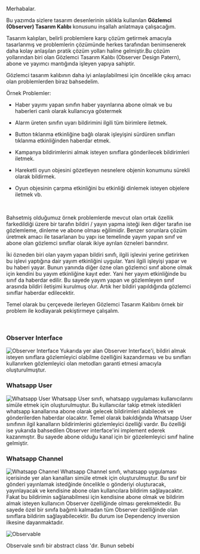 Merhabalar.

Bu yazımda sizlere tasarım desenlerinin sıklıkla kullanılan **Gözlemci (Observer) Tasarım Kalıbı** konusunu inşallah anlatmaya çalışacağım.

Tasarım kalıpları, belirli problemlere karşı çözüm getirmek amacıyla tasarlanmış ve problemlerin çözümünde herkes tarafından 
benimsenerek daha kolay anlaşılan pratik çözüm yolları haline gelmiştir.Bu çözüm yollarından biri olan Gözlemci Tasarım Kalıbı (Observer Design Patern), 
abone ve yayımcı mantığında işleyen yapıya sahiptir. 

Gözlemci tasarım kalıbının daha iyi anlaşılabilmesi için öncelikle çıkış amacı olan problemlerden biraz bahsedelim.

Örnek Problemler:

* Haber yayımı yapan sınıfın haber yayınlarına abone olmak ve bu haberleri canlı olarak kullanıcıya göstermek

* Alarm üreten sınıfın uyarı bildirimini ilgili tüm birimlere iletmek.

* Button tıklanma etkinliğine bağlı olarak işleyişini sürdüren sınıfları tıklanma etkinliğinden haberdar etmek.

* Kampanya bildirimlerini almak isteyen sınıflara gönderilecek bildirimleri iletmek.

* Hareketli oyun objesini gözetleyen nesnelere objenin konumunu sürekli olarak bildirmek.

* Oyun objesinin çarpma etkinliğini bu etkinliği dinlemek isteyen objelere iletmek vb.

<br />

Bahsetmiş olduğumuz örnek problemlerde mevcut olan ortak özellik farkedildiği üzere bir tarafın bildiri / yayın yapma isteği 
iken diğer tarafın ise gözlemleme, dinleme ve abone olması eğilimidir. Benzer sorunlara çözüm üretmek amacı ile tasarlanan bu yapı ise 
temelinde yayım yapan sınıf ve abone olan gözlemci sınıflar olarak ikiye ayrılan özneleri barındırır.

İki özneden biri olan yayım yapan bildiri sınıfı, ilgili işlevini yerine getirirken bu işlevi yaptığına dair yayım etkinliğini uygular.
Yani ilgili işleyişi yapar ve bu haberi yayar. Bunun yanında diğer özne olan gözlemci sınıf abone olmak için kendini bu yayım etkinliğine kayıt eder. 
Yani her yayım etkinliğinde bu sınıf da haberdar edilir. Bu sayede yayım yapan ve gözlemleyen sınıf arasında bildiri iletişimi kurulmuş olur. 
Artık her bildiri yapıldığında gözlemci sınıflar haberdar edilecektir.

Temel olarak bu çerçevede ilerleyen Gözlemci Tasarım Kalıbını örnek bir problem ile kodlayarak pekiştirmeye çalışalım.

<br />

### Observer Interface
![Observer Interface](https://github.com/omerfarukgzl/JavaDesignPattern-ObserverPatern/assets/58605364/d1670b2f-ad06-4504-804c-0dc474eabb22)
Yukarıda yer alan Observer Interface'i, bildiri almak isteyen sınıflara gözlemleyici olabilme özelliğini kazandırması ve bu sınıfları kullanırken gözlemleyici olan metodları garanti etmesi amacıyla oluşturulmuştur.
<br />


### Whatsapp User
![Whatsapp User ](https://github.com/omerfarukgzl/JavaDesignPattern-ObserverPatern/assets/58605364/551f760d-fe0b-463b-9000-ca3c85aa7848)
Whatsapp User sınıfı, whatsapp uygulaması kullanıcılarını simüle etmek için oluşturulmuştur. Bu kullanıcılar takip etmek istedikleri whatsapp kanallarına abone olarak gelecek bildirimleri alabilecek ve gönderilerden haberdar olacaktır. Temel olarak bakıldığında Whatsapp User sınıfının ilgil kanalların bildirimlerini gözlemleyici özelliği vardır. Bu özelliği ise yukarıda bahsedilen Observer interface'ini implement ederek kazanmıştır. Bu sayede abone olduğu kanal için bir gözelemleyici sınıf haline gelmiştir. 
<br />


### Whatsapp Channel
![Whatsapp Channel](https://github.com/omerfarukgzl/JavaDesignPattern-ObserverPatern/assets/58605364/a58cad65-88e0-4150-9169-e3be0171988b)
Whatsapp Channel sınıfı, whatsapp uygulaması içerisinde yer alan kanalları simüle etmek için oluşturulmuştur. Bu sınıf bir gönderi yayınlamak istedğinde öncelikle o gönderiyi oluşturacak, yayınlayacak ve kendisine abone olan kullancılara bildirim sağlayacaktır. Fakat bu bildirimin sağlanabilmesi için kendisine abone olmak ve bildirim almak isteyen kullanıcın Observer özelliğinde olması gerekmektedir. Bu sayede özel bir sınıfa bağımlı kalmadan tüm Observer özelliğinde olan sınıflara bildirim sağlayabilecektir. Bu durum ise Dependency inversion ilkesine dayanmaktadır.
<br />



![Observable](https://github.com/omerfarukgzl/JavaDesignPattern-ObserverPatern/assets/58605364/5d3af5ab-660b-4cc5-9470-2ae5951673b8)

Observale sınıfı bir abstract class 'dır. Bunun sebebi 









